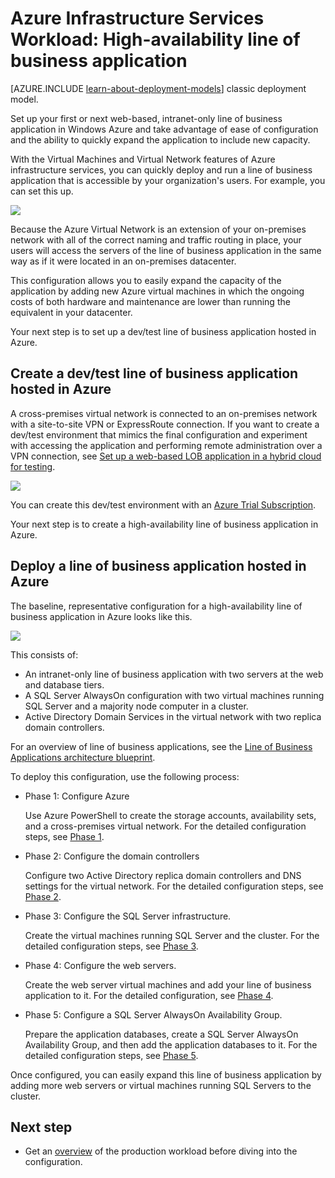 <properties 
	pageTitle="Line of business application in Azure | Windows Azure" 
	description="Learn the value of a line of business application in Azure, set up a test environment, and deploy a high-availability configuration." 
	services="virtual-machines" 
	documentationCenter="" 
	authors="JoeDavies-MSFT" 
	manager="timlt" 
	editor=""
	tags="azure-resource-manager"/>

<tags
	ms.service="virtual-machines"
	ms.date="12/17/2015"
	wacn.date=""/>

# Azure Infrastructure Services Workload: High-availability line of business application

[AZURE.INCLUDE [learn-about-deployment-models](../includes/learn-about-deployment-models-rm-include.md)] classic deployment model.


Set up your first or next web-based, intranet-only line of business application in Windows Azure and take advantage of ease of configuration and the ability to quickly expand the application to include new capacity.
 
With the Virtual Machines and Virtual Network features of Azure infrastructure services, you can quickly deploy and run a line of business application that is accessible by your organization's users. For example, you can set this up.

![](./media/virtual-machines-workload-high-availability-LOB-application/workload-lobapp-phase4.png)
 
Because the Azure Virtual Network is an extension of your on-premises network with all of the correct naming and traffic routing in place, your users will access the servers of the line of business application in the same way as if it were located in an on-premises datacenter.

This configuration allows you to easily expand the capacity of the application by adding new Azure virtual machines in which the ongoing costs of both hardware and maintenance are lower than running the equivalent in your datacenter.

Your next step is to set up a dev/test line of business application hosted in Azure.

## Create a dev/test line of business application hosted in Azure

A cross-premises virtual network is connected to an on-premises network with a site-to-site VPN or ExpressRoute connection. If you want to create a dev/test environment that mimics the final configuration and experiment with accessing the application and performing remote administration over a VPN connection, see [Set up a web-based LOB application in a hybrid cloud for testing](/documentation/articles/virtual-networks-setup-lobapp-hybrid-cloud-testing). 

![](./media/virtual-machines-workload-high-availability-LOB-application/CreateLOBAppHybridCloud_3.png)
 
You can create this dev/test environment with an [Azure Trial Subscription](/pricing/1rmb-trial/).

Your next step is to create a high-availability line of business application in Azure.

## Deploy a line of business application hosted in Azure

The baseline, representative configuration for a high-availability line of business application in Azure looks like this.

![](./media/virtual-machines-workload-high-availability-LOB-application/workload-lobapp-phase4.png)
 
This consists of:

- An intranet-only line of business application with two servers at the web and database tiers.
- A SQL Server AlwaysOn configuration with two virtual machines running SQL Server and a majority node computer in a cluster.
- Active Directory Domain Services in the virtual network with two replica domain controllers.

For an overview of line of business applications, see the [Line of Business Applications architecture blueprint](http://msdn.microsoft.com/dn630664).

To deploy this configuration, use the following process:

- Phase 1: Configure Azure 

	Use Azure PowerShell to create the storage accounts, availability sets, and a cross-premises virtual network. For the detailed configuration steps, see [Phase 1](/documentation/articles/virtual-machines-workload-high-availability-LOB-application-phase1).

- Phase 2: Configure the domain controllers 

	Configure two Active Directory replica domain controllers and DNS settings for the virtual network. For the detailed configuration steps, see [Phase 2](/documentation/articles/virtual-machines-workload-high-availability-LOB-application-phase2).

- Phase 3: Configure the SQL Server infrastructure.  

	Create the virtual machines running SQL Server and the cluster. For the detailed configuration steps, see [Phase 3](/documentation/articles/virtual-machines-workload-high-availability-LOB-application-phase3).

- Phase 4: Configure the web servers.

	Create the web server virtual machines and add your line of business application to it. For the detailed configuration, see [Phase 4](/documentation/articles/virtual-machines-workload-high-availability-LOB-application-phase4).

- Phase 5: Configure a SQL Server AlwaysOn Availability Group.

	Prepare the application databases, create a SQL Server AlwaysOn Availability Group, and then add the application databases to it. For the detailed configuration steps, see [Phase 5](/documentation/articles/virtual-machines-workload-high-availability-LOB-application-phase5).

Once configured, you can easily expand this line of business application by adding more web servers or virtual machines running SQL Servers to the cluster.

## Next step

- Get an [overview](/documentation/articles/virtual-machines-workload-high-availability-lob-application-overview) of the production workload before diving into the configuration.

